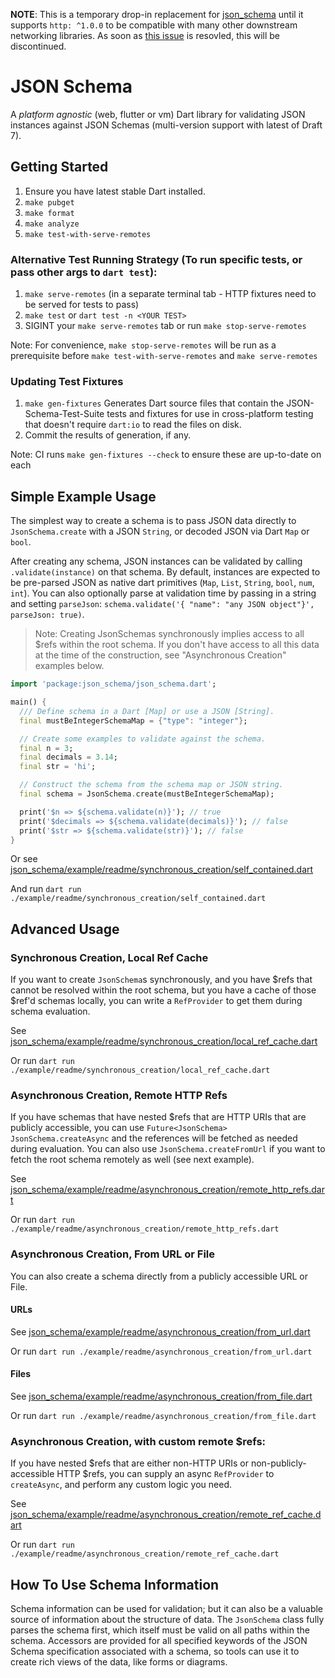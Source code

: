 **NOTE**: This is a temporary drop-in replacement for [json_schema](https://pub.dev/packages/json_schema) until it supports `http: ^1.0.0` to be compatible with many other downstream networking libraries.  As soon as [this issue](https://github.com/Workiva/json_schema/issues/167) is resovled, this will be discontinued.


# JSON Schema

  A *platform agnostic* (web, flutter or vm) Dart library for validating JSON instances against JSON Schemas (multi-version support with latest of Draft 7).

## Getting Started

1. Ensure you have latest stable Dart installed.
2. `make pubget`
3. `make format`
4. `make analyze`
5. `make test-with-serve-remotes`

### Alternative Test Running Strategy (To run specific tests, or pass other args to `dart test`):
1. `make serve-remotes` (in a separate terminal tab - HTTP fixtures need to be served for tests to pass)
2. `make test` or `dart test -n <YOUR TEST>` 
3. SIGINT your `make serve-remotes` tab or run `make stop-serve-remotes`

Note: For convenience, `make stop-serve-remotes` will be run as a prerequisite before `make test-with-serve-remotes` and `make serve-remotes`

### Updating Test Fixtures
1. `make gen-fixtures` Generates Dart source files that contain the JSON-Schema-Test-Suite tests and fixtures for use in cross-platform testing that doesn't require `dart:io` to read the files on disk.
2. Commit the results of generation, if any.

Note: CI runs `make gen-fixtures --check` to ensure these are up-to-date on each 

## Simple Example Usage

The simplest way to create a schema is to pass JSON data directly to `JsonSchema.create` with a JSON `String`, or decoded JSON via Dart `Map` or `bool`. 

After creating any schema, JSON instances can be validated by calling `.validate(instance)` on that schema. By default, instances are expected to be pre-parsed JSON as native dart primitives (`Map`, `List`, `String`, `bool`, `num`, `int`). You can also optionally parse at validation time by passing in a string and setting `parseJson`: `schema.validate('{ "name": "any JSON object"}', parseJson: true)`.

  > Note: Creating JsonSchemas synchronously implies access to all $refs within the root schema. If you don't have access to all this data at the time of the construction, see "Asynchronous Creation" examples below.

```dart
import 'package:json_schema/json_schema.dart';

main() {
  /// Define schema in a Dart [Map] or use a JSON [String].
  final mustBeIntegerSchemaMap = {"type": "integer"};

  // Create some examples to validate against the schema.
  final n = 3;
  final decimals = 3.14;
  final str = 'hi';

  // Construct the schema from the schema map or JSON string.
  final schema = JsonSchema.create(mustBeIntegerSchemaMap);

  print('$n => ${schema.validate(n)}'); // true
  print('$decimals => ${schema.validate(decimals)}'); // false
  print('$str => ${schema.validate(str)}'); // false
}
```

Or see [json_schema/example/readme/synchronous_creation/self_contained.dart](https://github.com/Workiva/json_schema/blob/master/example/readme/synchronous_creation/self_contained.dart)

And run `dart run ./example/readme/synchronous_creation/self_contained.dart`


## Advanced Usage

### Synchronous Creation, Local Ref Cache

If you want to create `JsonSchema`s synchronously, and you have $refs that cannot be resolved within the root schema, but you have a cache of those $ref'd schemas locally, you can write a `RefProvider` to get them during schema evaluation.

See [json_schema/example/readme/synchronous_creation/local_ref_cache.dart](https://github.com/Workiva/json_schema/blob/master/example/readme/synchronous_creation/local_ref_cache.dart)

Or run `dart run ./example/readme/synchronous_creation/local_ref_cache.dart`


### Asynchronous Creation, Remote HTTP Refs

If you have schemas that have nested $refs that are HTTP URIs that are publicly accessible, you can use `Future<JsonSchema> JsonSchema.createAsync` and the references will be fetched as needed during evaluation. You can also use `JsonSchema.createFromUrl` if you want to fetch the root schema remotely as well (see next example).

See [json_schema/example/readme/asynchronous_creation/remote_http_refs.dart](https://github.com/Workiva/json_schema/blob/master/example/readme/asynchronous_creation/remote_http_refs.dart)

Or run `dart run ./example/readme/asynchronous_creation/remote_http_refs.dart`

### Asynchronous Creation, From URL or File

You can also create a schema directly from a publicly accessible URL or File.

#### URLs
See [json_schema/example/readme/asynchronous_creation/from_url.dart](https://github.com/Workiva/json_schema/blob/master/example/readme/asynchronous_creation/from_url.dart)

Or run `dart run ./example/readme/asynchronous_creation/from_url.dart`

#### Files
See [json_schema/example/readme/asynchronous_creation/from_file.dart](https://github.com/Workiva/json_schema/blob/master/example/readme/asynchronous_creation/from_file.dart)

Or run `dart run ./example/readme/asynchronous_creation/from_file.dart`

### Asynchronous Creation, with custom remote $refs:

If you have nested $refs that are either non-HTTP URIs or non-publicly-accessible HTTP $refs, you can supply an async `RefProvider` to `createAsync`, and perform any custom logic you need.

See [json_schema/example/readme/asynchronous_creation/remote_ref_cache.dart](https://github.com/Workiva/json_schema/blob/master/example/readme/asynchronous_creation/remote_ref_cache.dart)

Or run `dart run ./example/readme/asynchronous_creation/remote_ref_cache.dart`

## How To Use Schema Information

  Schema information can be used for validation; but it can also be a valuable source of information about the structure of data. The `JsonSchema` class fully parses the schema first, which itself must be valid on all paths within the schema. Accessors are provided for all specified keywords of the JSON Schema specification associated with a schema, so tools can use it to create rich views of the data, like forms or diagrams.
